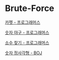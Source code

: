 # Brute-Force

[카펫 - 프로그래머스](./카펫.md)

[숫자 야구 - 프로그래머스](./숫자야구.md)

[소수 찾기 - 프로그래머스](./소수찾기.md)

[숫자 정사각형 - BOJ](./숫자정사각형.md)
